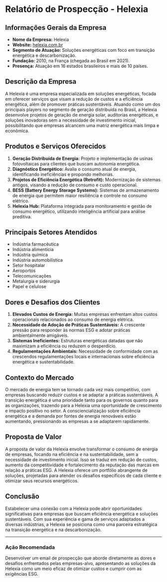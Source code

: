 # Relatório de Prospecção - Helexia

## Informações Gerais da Empresa
- **Nome da Empresa:** Helexia
- **Website:** [helexia.com.br](http://www.helexia.com.br)
- **Segmento de Atuação:** Soluções energéticas com foco em transição energética e descarbonização.
- **Fundação:** 2010, na França (chegada ao Brasil em 2021).
- **Presença:** Atuação em 16 estados brasileiros e mais de 10 países.

## Descrição da Empresa
A Helexia é uma empresa especializada em soluções energéticas, focada em oferecer serviços que visam a redução de custos e a eficiência energética, além de promover práticas sustentáveis. Atuando como um dos principais players no segmento de geração distribuída no Brasil, a Helexia desenvolve projetos de geração de energia solar, auditorias energéticas, e soluções inovadoras sem a necessidade de investimento inicial, possibilitando que empresas alcancem uma matriz energética mais limpa e econômica.

## Produtos e Serviços Oferecidos
1. **Geração Distribuída de Energia:** Projeto e implementação de usinas fotovoltaicas para clientes que buscam autonomia energética.
2. **Diagnóstico Energético:** Avalia o consumo atual de energia, identificando ineficiências e propondo melhorias.
3. **Projetos de Eficiência Energética (Retrofit):** Modernização de sistemas antigos, visando a redução de consumo e custo operacional.
4. **BESS (Battery Energy Storage Systems):** Sistemas de armazenamento de energia que permitem maior resiliência e controle no consumo elétrico.
5. **Helexia Hub:** Plataforma integrada para monitoramento e gestão de consumo energético, utilizando inteligência artificial para análise preditiva.

## Principais Setores Atendidos
- Indústria farmacêutica
- Indústria alimentícia
- Indústria química
- Indústria automobilística
- Setor hospitalar
- Aeroportos
- Telecomunicações
- Metalurgia e siderurgia
- Papel e celulose

## Dores e Desafios dos Clientes
1. **Elevados Custos de Energia:** Muitas empresas enfrentam altos custos operacionais relacionados ao consumo de energia elétrica.
2. **Necessidade de Adoção de Práticas Sustentáveis:** A crescente pressão para responder às normas ESG e adotar práticas ambientalmente amigáveis.
3. **Sistemas Ineficientes:** Estruturas energéticas datadas que não maximizam a eficiência ou reduzem o desperdício.
4. **Regulamentações Ambientais:** Necessidade de conformidade com as crescendos regulamentações locais e internacionais sobre eficiência energética e sustentabilidade.

## Contexto do Mercado
O mercado de energia tem se tornado cada vez mais competitivo, com empresas buscando reduzir custos e se adaptar a práticas sustentáveis. A transição energética é uma prioridade tanto para os governos quanto para as organizações, trazendo para a Helexia uma oportunidade de crescimento e impacto positivo no setor. A consciencialização sobre eficiência energética e a demanda por fontes de energia renováveis estão aumentando, pressionando as empresas a se adaptarem rapidamente.

## Proposta de Valor
A proposta de valor da Helexia envolve transformar o consumo de energia de empresas, focando na eficiência e na sustentabilidade, sem a necessidade de investimento inicial. Isso se traduz em redução de custos, aumento da competitividade e fortalecimento da reputação das marcas em relação a práticas ESG. A Helexia oferece um portfólio abrangente de soluções, projetadas para atender os desafios específicos de cada cliente e otimizar seus recursos energéticos.

## Conclusão
Estabelecer uma conexão com a Helexia pode abrir oportunidades significativas para empresas que buscam eficiência energética e soluções sustentáveis. Com sua experiência e gama de serviços adaptados a diversas indústrias, a Helexia se posiciona como uma parceira estratégica na transição energética e na descarbonização. 

---

### Ação Recomendada
Desenvolver um email de prospecção que aborde diretamente as dores e desafios enfrentados pelas empresas-alvo, apresentando as soluções da Helexia como um meio eficaz de otimizar custos e cumprir com as exigências ESG.